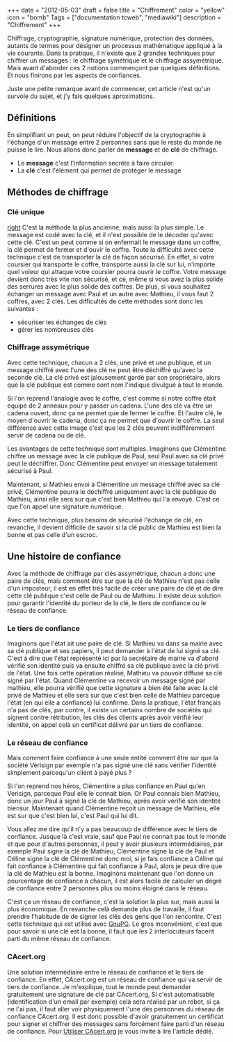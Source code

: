 +++
date = "2012-05-03"
draft = false
title = "Chiffrement"
color = "yellow"
icon = "bomb"
Tags = ["documentation tcweb", "mediawiki"]
description = "Chiffrement"
+++

Chiffrage, cryptographie, signature numérique, protection des données,
autants de termes pour désigner un processus mathématique appliqué à la
vie courante. Dans la pratique, il n'existe que 2 grandes techniques
pour chiffrer un messages : le chiffrage symétrique et le chiffrage
assymétrique. Mais avant d'aborder ces 2 notions commençont par quelques
définitions. Et nous finirons par les aspects de confiances.

Juste une petite remarque avant de commencer, cet article n'est qu'un
survole du sujet, et j'y fais quelques aproximations.

Définitions
-----------

En simplifiant un peut, on peut réduire l'objectif de la cryptographie à
l'échange d'un message entre 2 personnes sans que le reste du monde ne
puisse le lire. Nous allons donc parler de **message** et de **clé** de
chiffrage.

-   Le **message** c'est l'information secrète à faire circuler.
-   La **clé** c'est l'élément qui permet de protéger le message

Méthodes de chiffrage
---------------------

### Clé unique

[right](image:Clé_unique.png "wikilink") C'est la méthode la plus
ancienne, mais aussi la plus simple. Le message est codé avec la clé, et
il n'est possible de le décoder qu'avec cette clé. C'est un peut comme
si on enfermait le message dans un coffre, la clé permet de fermer et
d'ouvir le coffre. Toute la difficulté avec cette technique c'est de
transporter la clé de façon sécurisé. En effet, si votre coursier qui
transporte le coffre, transporte aussi la clé sur lui, n'importe quel
voleur qui attaque votre coursier pourra ouvrir le coffre. Votre message
devient donc très vite non sécurisé, et ce, même si vous avez la plus
solide des serrures avec le plus solide des coffres. De plus, si vous
souhaitez échanger un message avec Paul et un autre avec Mathieu, il
vous faut 2 coffres, avec 2 clés. Les difficultés de cette méthodes sont
donc les suivantes :

-   sécuriser les échanges de clés
-   gérer les nombreuses clés

### Chiffrage assymétrique

Avec cette technique, chacun a 2 clés, une privé et une publique, et un
message chiffré avec l'une des clé ne peut être déchiffré qu'avec la
seconde clé. La clé privé est jalousement gardé par son propriétaire,
alors que la clé publique est comme sont nom l'indique divulgué à tout
le monde.

Si l'on reprend l'analogie avec le coffre, c'est comme si notre coffre
était équipé de 2 anneaux pour y passer un cadena. L'une des clé va être
un cadena ouvert, donc ça ne permet que de fermer le coffre. Et l'autre
clé, le moyen d'ouvrir le cadena, donc ça ne permet que d'ouvrir le
coffre. La seul différence avec cette image c'est que les 2 clés peuvent
indifféremment servir de cadena ou de clé.

Les avantages de cette technique sont multiples. Imaginons que
Clémentine chiffre un message avec la clé publique de Paul, seul Paul
avec sa clé privé peut le déchiffrer. Donc Clémentine peut envoyer un
message totalement sécurisé à Paul.

Maintenant, si Mathieu envoi à Clémentine un message chiffré avec sa clé
privé, Clémentine pourra le déchiffré uniquement avec la clé publique de
Mathieu, ainsi elle sera sur que c'est bien Mathieu qui l'a envoyé.
C'est ce que l'on appel une signature numérique.

Avec cette technique, plus besoins de sécurisé l'échange de clé, en
revanche, il devient difficile de savoir si la clé public de Mathieu est
bien la bonne et pas celle d'un escroc.

Une histoire de confiance
-------------------------

Avec la méthode de chiffrage par clés assymétrique, chacun a donc une
paire de clés, mais comment être sur que la clé de Mathieu n'est pas
celle d'un imposteur, il est en effet très facile de créer une paire de
clé et de dire cette clé publique c'est celle de Paul ou de Mathieu. Il
existe deux solution pour garantir l'identité du porteur de la clé, le
tiers de confiance ou le réseau de confiance.

### Le tiers de confiance

Imaginons que l'état ait une paire de clé. Si Mathieu va dans sa mairie
avec sa clé publique et ses papiers, il peut demander à l'état de lui
signé sa clé. C'est à dire que l'état représenté ici par la secrétaire
de mairie va d'abord vérifié son identité puis va ensuite chiffré sa clé
publique avec la clé privé de l'état. Une fois cette opération réalisé,
Mathieu va pouvoir diffusé sa clé signé par l'état. Quand Clémentine va
recevoir un message signé par mathieu, elle pourra vérifié que cette
signature a bien été faite avec la clé privé de Mathieu et elle sera sur
que c'est bien celle de Mathieu parceque l'état (en qui elle a
confiance) lui confirme. Dans la pratique, l'état français n'a pas de
clés, par contre, il existe un certains nombre de sociétés qui signent
contre rétribution, les clés des clients après avoir vérifié leur
identité, on appel celà un certificat délivré par un tiers de confiance.

### Le réseau de confiance

Mais comment faire confiance à une seule entité comment être sur que la
société Vérisign par exemple n'a pas signé une clé sans vérifier
l'identité simplement parcequ'un client à payé plus ?

Si l'on reprend nos héros, Clémentine a plus confiance en Paul qu'en
Verisign, parceque Paul elle le connait bien. Or Paul connais bien
Mathieu, donc un jour Paul à signé la clé de Mathieu, après avoir
vérifié son identité biensur. Maintenant quand Clémentine reçoit un
message de Mathieu, elle est sur que c'est bien lui, c'est Paul qui lui
dit.

Vous allez me dire qu'il n'y a pas beaucoup de différence avec le tiers
de confiance. Jusque là c'est vraie, sauf que Paul ne connait pas tout
le monde et que pour d'autres personnes, il peut y avoir plusieurs
intermédiaires, par exemple Paul signe la clé de Mathieu, Clémentine
signe la clé de Paul et Céline signe la clé de Clémentine donc moi, si
je fais confiance à Céline qui fait confiance à Clémentine qui fait
confiance à Paul, alors je peux dire que la clé de Mathieu est la bonne.
Imaginons maintenant que l'on donne un pourcentage de confiance à
chacun, il est alors facile de calculer un degré de confiance entre 2
personnes plus ou moins éloigné dans le réseau.

C'est ça un réseau de confiance, c'est la solution la plus sur, mais
aussi la plus économique. En revanche celà demande plus de travaille, il
faut prendre l'habitude de de signer les clés des gens que l'on
rencontre. C'est cette technique qui est utilisé avec
[GnuPG](/wiki/gnupg). Le gros inconvénient, c'est que pour savoir
si une clé est la bonne, il faut que les 2 interlocuteurs facent parti
du même réseau de confiance.

### CAcert.org

Une solution intermédiaire entre le réseau de confiance et le tiers de
confiance. En effet, CAcert.org est un réseau de confiance qui va servir
de tiers de confiance. Je m'explique, tout le monde peut demander
gratuitement une signature de clé par CAcert.org, Si c'est automatisable
(identification d'un email par exemple) celà sera réalisé par un robot,
si ça ne l'ai pas, il faut aller voir physiquement l'une des personnes
du réseau de confiance CAcert.org. Il est donc possible d'avoir
gratuitement un certificat pour signer et chiffrer des messages sans
forcément faire parti d'un réseau de confiance. Pour [Utiliser
CAcert.org](/wiki/utiliser-cacert-org) je vous invite à lire
l'article dédié.
